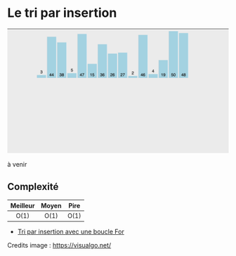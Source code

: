 # Le tri par insertion

![Insertion Sort](insertion-sort.gif)

à venir


## Complexité

| Meilleur        | Moyen           | Pire  |
| :-------------: |:-------------:| :-------------:|
| O(1)      | O(1) | O(1) |

* [Tri par insertion avec une boucle For]()



Credits image : https://visualgo.net/

